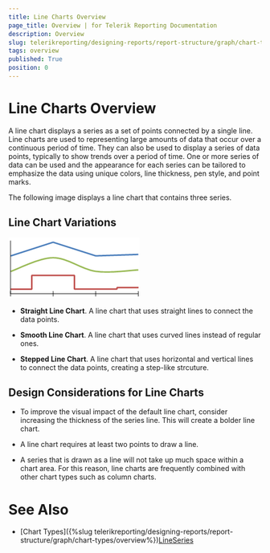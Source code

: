 ```yaml
---
title: Line Charts Overview
page_title: Overview | for Telerik Reporting Documentation
description: Overview
slug: telerikreporting/designing-reports/report-structure/graph/chart-types/line-charts/overview
tags: overview
published: True
position: 0
---
```


# Line Charts Overview



A line chart displays a series as a set of points connected by a single line. Line charts are used to representing        large amounts of data that occur over a continuous period of time. They can also be used to display a series of data points,        typically to show trends over a period of time. One or more series of data can be used and the appearance for each series        can be tailored to emphasize the data using unique colors, line thickness, pen style, and point marks.       

The following image displays a line chart that contains three series.       

## Line Chart Variations  

  ![Line Types](images/Graph/LineTypes.png)

* __Straight Line Chart__.               A line chart that uses straight lines to connect the data points.             

* __Smooth Line Chart__.               A line chart that uses curved lines instead of regular ones.             

* __Stepped Line Chart__.               A line chart that uses horizontal and vertical lines to connect the data points, creating a step-like strcuture.             

## Design Considerations for Line Charts

* To improve the visual impact of the default line chart, consider increasing the thickness    				of the series line. This will create a bolder line chart.

* A line chart requires at least two points to draw a line.

* A series that is drawn as a line will not take up much space within a chart area.    				For this reason, line charts are frequently combined with other chart types such as column charts.

# See Also


 * [Chart Types]({%slug telerikreporting/designing-reports/report-structure/graph/chart-types/overview%})[LineSeries](/reporting/api/Telerik.Reporting.LineSeries)
